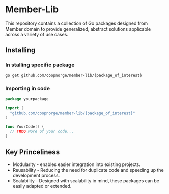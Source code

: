 # Member-Lib

This repository contains a collection of Go packages designed from Member domain to provide generalized,
abstract solutions applicable across a variety of use cases.

## Installing

### In stalling specific package

```bash
go get github.com/coopnorge/member-lib/{package_of_interest}
```

### Importing in code

```go
package yourpackage

import (
  "github.com/coopnorge/member-lib/{package_of_interest}"
)

func YourCode() {
  // TODO More of your code...
}
```

## Key Princeliness

- Modularity - enables easier integration into existing projects.
- Reusability - Reducing the need for duplicate code and speeding up the development process.
- Scalability - Designed with scalability in mind, these packages can be easily adapted or extended.
